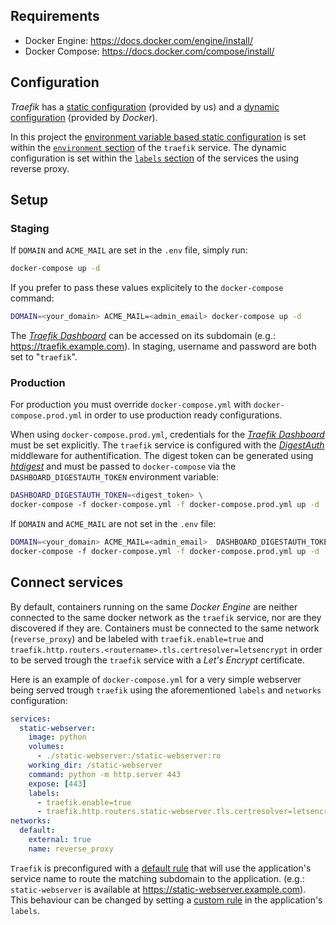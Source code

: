 ## Requirements

- Docker Engine: https://docs.docker.com/engine/install/
- Docker Compose: https://docs.docker.com/compose/install/

## Configuration

_Traefik_ has a [static configuration](https://doc.traefik.io/traefik/reference/static-configuration/overview/)
(provided by us) and a [dynamic configuration](https://doc.traefik.io/traefik/providers/docker/) (provided by _Docker_).

In this project the 
[environment variable based static configuration](https://doc.traefik.io/traefik/reference/static-configuration/env/)
is set within the [`environment` section](https://docs.docker.com/compose/compose-file/compose-file-v3/#environment) of
the `traefik` service. The dynamic configuration is set within the
[`labels` section](https://docs.docker.com/compose/compose-file/compose-file-v3/#labels) of the services the using
reverse proxy.

## Setup

### Staging

If `DOMAIN` and `ACME_MAIL` are set in the `.env` file, simply run:

```bash
docker-compose up -d
```

If you prefer to pass these values explicitely to the `docker-compose` command:

```bash
DOMAIN=<your_domain> ACME_MAIL=<admin_email> docker-compose up -d
```

The [_Traefik Dashboard_](https://doc.traefik.io/traefik/operations/dashboard/) can be accessed on its subdomain
(e.g.: https://traefik.example.com). In staging, username and password are both set to "`traefik`".

### Production

For production you must override `docker-compose.yml` with `docker-compose.prod.yml` in order to use production ready
configurations.

When using `docker-compose.prod.yml`, credentials for the
[_Traefik Dashboard_](https://doc.traefik.io/traefik/operations/dashboard/) must be set explicitly. The `traefik`
service is configured with the [_DigestAuth_](https://doc.traefik.io/traefik/middlewares/digestauth/) middleware for
authentification. The digest token can be generated using 
[_htdigest_](https://httpd.apache.org/docs/2.4/programs/htdigest.html) and must be passed to `docker-compose` via the
`DASHBOARD_DIGESTAUTH_TOKEN` environment variable:

```bash
DASHBOARD_DIGESTAUTH_TOKEN=<digest_token> \
docker-compose -f docker-compose.yml -f docker-compose.prod.yml up -d
```

If `DOMAIN` and `ACME_MAIL` are not set in the `.env` file:

```bash
DOMAIN=<your_domain> ACME_MAIL=<admin_email>  DASHBOARD_DIGESTAUTH_TOKEN=<digest_token> \
docker-compose -f docker-compose.yml -f docker-compose.prod.yml up -d
```

## Connect services

By default, containers running on the same _Docker Engine_ are neither connected to the same docker network as the
`traefik` service, nor are they discovered if they are. Containers must be connected to the same network
(`reverse_proxy`) and be labeled with `traefik.enable=true` and 
`traefik.http.routers.<routername>.tls.certresolver=letsencrypt` in order to be served trough the `traefik` service with
a _Let's Encrypt_ certificate.



Here is an example of `docker-compose.yml` for a very simple webserver being served trough `traefik` using the
aforementioned `labels` and `networks` configuration:

```yaml
services:
  static-webserver:
    image: python
    volumes:
      - ./static-webserver:/static-webserver:ro
    working_dir: /static-webserver
    command: python -m http.server 443
    expose: [443]
    labels:
      - traefik.enable=true
      - traefik.http.routers.static-webserver.tls.certresolver=letsencrypt
networks:
  default:
    external: true
    name: reverse_proxy
```

`Traefik` is preconfigured with a [default rule](https://doc.traefik.io/traefik/providers/docker/#defaultrule) that will
use the application's service name to route the matching subdomain to the application.
(e.g.: `static-webserver` is available at https://static-webserver.example.com). This behaviour can be changed by
setting a [custom rule](https://doc.traefik.io/traefik/routing/routers/#rule) in the application's `labels`.
